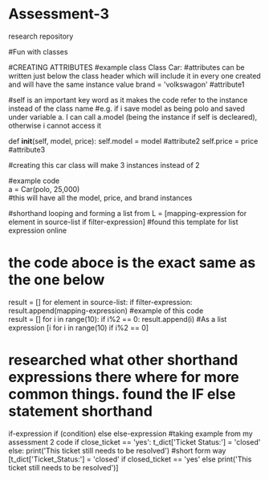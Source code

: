 # Assessment-3
research repository

#Fun with classes

#CREATING ATTRIBUTES
#example class
Class Car:
   #attributes can be written just below the class header which will include it in every one created and will have the same instance value
   brand = 'volkswagon' #attribute1
   
   #self is an important key word as it makes the code refer to the instance instead of the class name
   #e.g. if i save model as being polo and saved under variable a. I can call a.model (being the instance if self is decleared), otherwise i cannot access it
   
   def __init__(self, model, price):
       self.model = model #attribute2
       self.price = price #attribute3
   
   #creating this car class will make 3 instances instead of 2

#example code    
a = Car(polo, 25,000)   
#this will have all the model, price, and brand instances

#shorthand looping and forming a list from 
L = [mapping-expression for element in source-list if filter-expression] #found this template for list expression online
# the code aboce is the exact same as the one below
result = []
for element in source-list:
     if filter-expression:
        result.append(mapping-expression)
#example of this code        
result = []
for i in range(10):
    if i%2 == 0:
       result.append(i)
#As a list expression
[i for i in range(10) if i%2 == 0]

# researched what other shorthand expressions there where for more common things. found the IF else statement shorthand
if-expression if (condition) else else-expression 
#taking example from my assessment 2 code
   if close_ticket == 'yes':
        t_dict['Ticket Status:'] = 'closed'
   else:
        print('This ticket still needs to be resolved')
#short form way
[t_dict['Ticket_Status:'] = 'closed' if closed_ticket == 'yes' else print('This ticket still needs to be resolved')] 

